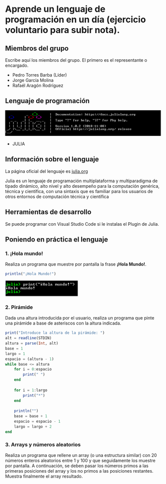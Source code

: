 # Aprende un lenguaje de programación en un día (ejercicio voluntario para subir nota).

## Miembros del grupo

Escribe aquí los miembros del grupo. El primero es el representante o encargado.

* Pedro Torres Barba (Líder)
* Jorge García Molina
* Rafaél Aragón Rodríguez

## Lenguaje de programación

<img src="./imagenes/Header.png" alt="Cabecera de Julia">

* JULIA

## Información sobre el lenguaje

La página oficial del lenguaje es [julia.org](https://julialang.org)

Julia es un lenguaje de programación multiplataforma y multiparadigma de tipado dinámico, alto nivel y alto desempeño para la computación genérica, técnica y científica, con una sintaxis que es familiar para los usuarios de otros entornos de computación técnica y científica

## Herramientas de desarrollo

Se puede programar con Visual Studio Code si le instalas el Plugin de Julia.

## Poniendo en práctica el lenguaje

### 1. ¡Hola mundo!

Realiza un programa que muestre por pantalla la frase **¡Hola Mundo!**.

```julia
println("¡Hola Mundo!")
```

<img src="./imagenes/HolaMundo.png" alt="Resultado de HolaMundo">

### 2. Pirámide

Dada una altura introducida por el usuario, realiza un programa que pinte una pirámide a base de asteriscos con la altura indicada.

```julia
print("Introduce la altura de la pirámide: ")
alt = readline(STDIN)
altura = parse(Int, alt)
base = 1
largo = 1
espacio = (altura - 1)
while base <= altura
    for i = 0:espacio
        print(" ")
    end

    for i = 1:largo
        print("*")
    end

    println("")
    base = base + 1
    espacio = espacio - 1
    largo = largo + 2
end
```

### 3. Arrays y números aleatorios

Realiza un programa que rellene un array (o una estructura similar) con 20 números enteros aleatorios entre 1 y 100 y que seguidamente los muestre por pantalla. A continuación, se deben pasar los números primos a las primeras posiciones del array y los no primos a las posiciones restantes. Muestra finalmente el array resultado.



